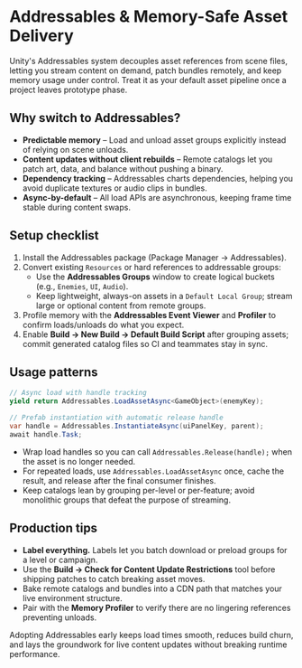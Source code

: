 # Addressables & Memory-Safe Asset Delivery

Unity's Addressables system decouples asset references from scene files, letting you stream content
on demand, patch bundles remotely, and keep memory usage under control. Treat it as your default
asset pipeline once a project leaves prototype phase.

## Why switch to Addressables?

- **Predictable memory** – Load and unload asset groups explicitly instead of relying on scene
  unloads.
- **Content updates without client rebuilds** – Remote catalogs let you patch art, data, and balance
  without pushing a binary.
- **Dependency tracking** – Addressables charts dependencies, helping you avoid duplicate textures
  or audio clips in bundles.
- **Async-by-default** – All load APIs are asynchronous, keeping frame time stable during content
  swaps.

## Setup checklist

1. Install the Addressables package (Package Manager → Addressables).
2. Convert existing `Resources` or hard references to addressable groups:
   - Use the **Addressables Groups** window to create logical buckets (e.g., `Enemies`, `UI`,
     `Audio`).
   - Keep lightweight, always-on assets in a `Default Local Group`; stream large or optional content
     from remote groups.
3. Profile memory with the **Addressables Event Viewer** and **Profiler** to confirm loads/unloads
   do what you expect.
4. Enable **Build → New Build → Default Build Script** after grouping assets; commit generated
   catalog files so CI and teammates stay in sync.

## Usage patterns

```csharp
// Async load with handle tracking
yield return Addressables.LoadAssetAsync<GameObject>(enemyKey);

// Prefab instantiation with automatic release handle
var handle = Addressables.InstantiateAsync(uiPanelKey, parent);
await handle.Task;
```

- Wrap load handles so you can call `Addressables.Release(handle);` when the asset is no longer
  needed.
- For repeated loads, use `Addressables.LoadAssetAsync` once, cache the result, and release after
  the final consumer finishes.
- Keep catalogs lean by grouping per-level or per-feature; avoid monolithic groups that defeat the
  purpose of streaming.

## Production tips

- **Label everything.** Labels let you batch download or preload groups for a level or campaign.
- Use the **Build → Check for Content Update Restrictions** tool before shipping patches to catch
  breaking asset moves.
- Bake remote catalogs and bundles into a CDN path that matches your live environment structure.
- Pair with the **Memory Profiler** to verify there are no lingering references preventing unloads.

Adopting Addressables early keeps load times smooth, reduces build churn, and lays the groundwork
for live content updates without breaking runtime performance.
